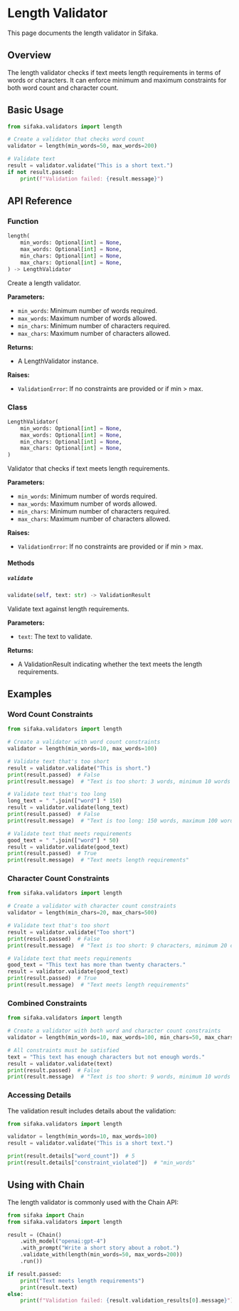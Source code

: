 # Length Validator

This page documents the length validator in Sifaka.

## Overview

The length validator checks if text meets length requirements in terms of words or characters. It can enforce minimum and maximum constraints for both word count and character count.

## Basic Usage

```python
from sifaka.validators import length

# Create a validator that checks word count
validator = length(min_words=50, max_words=200)

# Validate text
result = validator.validate("This is a short text.")
if not result.passed:
    print(f"Validation failed: {result.message}")
```

## API Reference

### Function

```python
length(
    min_words: Optional[int] = None,
    max_words: Optional[int] = None,
    min_chars: Optional[int] = None,
    max_chars: Optional[int] = None,
) -> LengthValidator
```

Create a length validator.

**Parameters:**
- `min_words`: Minimum number of words required.
- `max_words`: Maximum number of words allowed.
- `min_chars`: Minimum number of characters required.
- `max_chars`: Maximum number of characters allowed.

**Returns:**
- A LengthValidator instance.

**Raises:**
- `ValidationError`: If no constraints are provided or if min > max.

### Class

```python
LengthValidator(
    min_words: Optional[int] = None,
    max_words: Optional[int] = None,
    min_chars: Optional[int] = None,
    max_chars: Optional[int] = None,
)
```

Validator that checks if text meets length requirements.

**Parameters:**
- `min_words`: Minimum number of words required.
- `max_words`: Maximum number of words allowed.
- `min_chars`: Minimum number of characters required.
- `max_chars`: Maximum number of characters allowed.

**Raises:**
- `ValidationError`: If no constraints are provided or if min > max.

#### Methods

##### `validate`

```python
validate(self, text: str) -> ValidationResult
```

Validate text against length requirements.

**Parameters:**
- `text`: The text to validate.

**Returns:**
- A ValidationResult indicating whether the text meets the length requirements.

## Examples

### Word Count Constraints

```python
from sifaka.validators import length

# Create a validator with word count constraints
validator = length(min_words=10, max_words=100)

# Validate text that's too short
result = validator.validate("This is short.")
print(result.passed)  # False
print(result.message)  # "Text is too short: 3 words, minimum 10 words required"

# Validate text that's too long
long_text = " ".join(["word"] * 150)
result = validator.validate(long_text)
print(result.passed)  # False
print(result.message)  # "Text is too long: 150 words, maximum 100 words allowed"

# Validate text that meets requirements
good_text = " ".join(["word"] * 50)
result = validator.validate(good_text)
print(result.passed)  # True
print(result.message)  # "Text meets length requirements"
```

### Character Count Constraints

```python
from sifaka.validators import length

# Create a validator with character count constraints
validator = length(min_chars=20, max_chars=500)

# Validate text that's too short
result = validator.validate("Too short")
print(result.passed)  # False
print(result.message)  # "Text is too short: 9 characters, minimum 20 characters required"

# Validate text that meets requirements
good_text = "This text has more than twenty characters."
result = validator.validate(good_text)
print(result.passed)  # True
print(result.message)  # "Text meets length requirements"
```

### Combined Constraints

```python
from sifaka.validators import length

# Create a validator with both word and character count constraints
validator = length(min_words=10, max_words=100, min_chars=50, max_chars=500)

# All constraints must be satisfied
text = "This text has enough characters but not enough words."
result = validator.validate(text)
print(result.passed)  # False
print(result.message)  # "Text is too short: 9 words, minimum 10 words required"
```

### Accessing Details

The validation result includes details about the validation:

```python
from sifaka.validators import length

validator = length(min_words=10, max_words=100)
result = validator.validate("This is a short text.")

print(result.details["word_count"])  # 5
print(result.details["constraint_violated"])  # "min_words"
```

## Using with Chain

The length validator is commonly used with the Chain API:

```python
from sifaka import Chain
from sifaka.validators import length

result = (Chain()
    .with_model("openai:gpt-4")
    .with_prompt("Write a short story about a robot.")
    .validate_with(length(min_words=50, max_words=200))
    .run())

if result.passed:
    print("Text meets length requirements")
    print(result.text)
else:
    print(f"Validation failed: {result.validation_results[0].message}")
```
